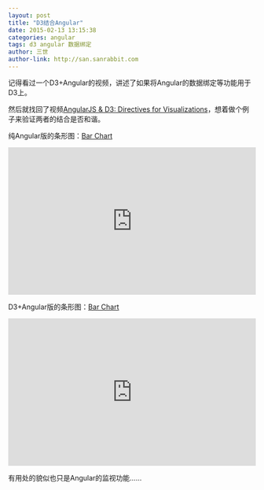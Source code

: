```yaml
---
layout: post
title: "D3结合Angular"
date: 2015-02-13 13:15:38
categories: angular
tags: d3 angular 数据绑定 
author: 三世
author-link: http://san.sanrabbit.com
---
```


记得看过一个D3+Angular的视频，讲述了如果将Angular的数据绑定等功能用于D3上。

然后就找回了视频[AngularJS & D3: Directives for Visualizations](http://v.youku.com/v_show/id_XNjc3MDYxMjI4.html)，想着做个例子来验证两者的结合是否和谐。

纯Angular版的条形图：[Bar Chart](https://jsfiddle.net/hueidou163/vqgb19rL/)

<iframe width="100%" height="300" src="http://jsfiddle.net/hueidou163/vqgb19rL/embedded/" allowfullscreen="allowfullscreen" frameborder="0"></iframe>

D3+Angular版的条形图：[Bar Chart](https://jsfiddle.net/hueidou163/kkgf6hgd/)

<iframe width="100%" height="300" src="http://jsfiddle.net/hueidou163/kkgf6hgd/embedded/" allowfullscreen="allowfullscreen" frameborder="0"></iframe>

有用处的貌似也只是Angular的监视功能……

